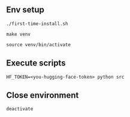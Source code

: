 ## Env setup

```
./first-time-install.sh
```

```
make venv
```

```
source venv/bin/activate

```

## Execute scripts

```
HF_TOKEN=<you-hugging-face-token> python src
```

## Close environment

```
deactivate
```

